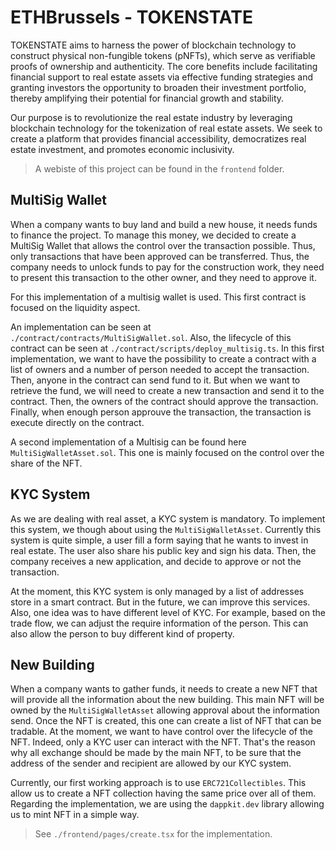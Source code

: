 
# ETHBrussels - TOKENSTATE

TOKENSTATE aims to harness the power of blockchain technology to construct physical non-fungible tokens (pNFTs), which serve as verifiable proofs of ownership and authenticity. The core benefits include facilitating financial support to real estate assets via effective funding strategies and granting investors the opportunity to broaden their investment portfolio, thereby amplifying their potential for financial growth and stability.

Our purpose is to revolutionize the real estate industry by leveraging blockchain technology for the tokenization of real estate assets. We seek to create a platform that provides financial accessibility, democratizes real estate investment, and promotes economic inclusivity.

> A webiste of this project can be found in the `frontend` folder.

## MultiSig Wallet

When a company wants to buy land and build a new house, it needs funds to finance the project. To manage this money, we decided to create a MultiSig Wallet that allows the control over the transaction possible. Thus, only transactions that have been approved can be transferred. Thus, the company needs to unlock funds to pay for the construction work, they need to present this transaction to the other owner, and they need to approve it.

For this implementation of a multisig wallet is used. This first contract is focused on the liquidity aspect.

An implementation can be seen at `./contract/contracts/MultiSigWallet.sol`. Also, the lifecycle of this contract can be seen at `./contract/scripts/deploy_multisig.ts`. In this first implementation, we want to have the possibility to create a contract with a list of owners and a number of person needed to accept the transaction. Then, anyone in the contract can send fund to it. But when we want to retrieve the fund, we will need to create a new transaction and send it to the contract. Then, the owners of the contract should approve the transaction. Finally, when enough person approuve the transaction, the transaction is execute directly on the contract.


A second implementation of a Multisig can be found here `MultiSigWalletAsset.sol`. This one is mainly focused on the control over the share of the NFT.

## KYC System

As we are dealing with real asset, a KYC system is mandatory. To implement this system, we though about using the `MultiSigWalletAsset`. Currently this system is quite simple, a user fill a form saying that he wants to invest in real estate. The user also share his public key and sign his data. Then, the company receives a new application, and decide to approve or not the transaction. 

At the moment, this KYC system is only managed by a list of addresses store in a smart contract. But in the future, we can improve this services. Also, one idea was to have different level of KYC. For example, based on the trade flow, we can adjust the require information of the person. This can also allow the person to buy different kind of property. 


## New Building 

When a company wants to gather funds, it needs to create a new NFT that will provide all the information about the new building. This main NFT will be owned by the `MultiSigWalletAsset` allowing approval about the information send. Once the NFT is created, this one can create a list of NFT that can be tradable. At the moment, we want to have control over the lifecycle of the NFT. Indeed, only a KYC user can interact with the NFT. That's the reason why all exchange should be made by the main NFT, to be sure that the address of the sender and recipient are allowed by our KYC system.


Currently, our first working approach is to use `ERC721Collectibles`. This allow us to create a NFT collection having the same price over all of them. Regarding the implementation, we are using the `dappkit.dev` library allowing us to mint NFT in a simple way.  

> See `./frontend/pages/create.tsx` for the implementation.




